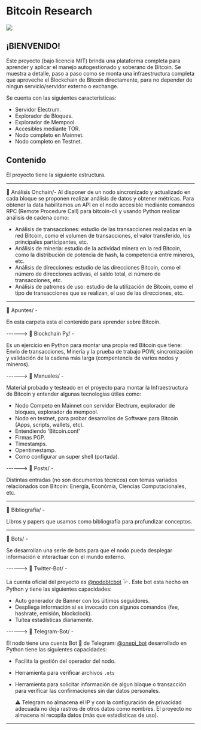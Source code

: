# Bitcoin Research

![](/images/baner.png)

## ¡BIENVENIDO!

Este proyecto (bajo licencia MIT) brinda una plataforma completa para aprender y aplicar el manejo autogestionado y soberano de Bitcoin. Se muestra a detalle, paso a paso como se monta una infraestructura completa que aproveche el Blockchain de Bitcoin directamente, para no depender de ningun servicio/servidor externo o exchange.

Se cuenta con las siguientes caracteristicas:

- Servidor Electrum.
- Explorador de Bloques.
- Explorador de Mempool.
- Accesibles mediante TOR.
- Nodo completo en Mainnet.
- Nodo completo en Testnet.

## Contenido

El proyecto tiene la siguiente estructura.

---

:open_file_folder: Análisis Onchain/- Al disponer de un nodo sincronizado y actualizado en cada bloque se proponen realizar análisis de datos y obtener métricas. Para obtener la data habilitamos un API en el nodo accesible mediante comandos RPC (Remote Procedure Call) para bitcoin-cli y usando Python realizar análisis de cadena como: 
  - Análisis de transacciones: estudio de las transacciones realizadas en la red Bitcoin, como el volumen de transacciones, el valor transferido, los principales participantes, etc.
  - Análisis de minería: estudio de la actividad minera en la red Bitcoin, como la distribución de potencia de hash, la competencia entre mineros, etc.
  - Análisis de direcciones: estudio de las direcciones Bitcoin, como el número de direcciones activas, el saldo total, el número de transacciones, etc.
  - Análisis de patrones de uso: estudio de la utilización de Bitcoin, como el tipo de transacciones que se realizan, el uso de las direcciones, etc.

---

:open_file_folder: Apuntes/ - 

En esta carpeta esta el contenido para aprender sobre Bitcoin.

------> :open_file_folder: Blockchain Py/ - 

Es un ejercicio en Python para montar una propia red Bitcoin que tiene: Envío de transacciones, Minería y la prueba de trabajo POW, sincronización y validación de la cadena más larga (compentencia de varios nodos y mineros). 

------> :open_file_folder: Manuales/ -

Material probado y testeado en el proyecto para montar la Infraestructura de Bitcoin y entender algunas tecnologías útiles como:
   - Nodo Competo en Mainnet con servidor Electrum, explorador de bloques, explorador de mempool.
   - Nodo en testnet, para probar desarrollos de Software para Bitcoin (Apps, scripts, wallets, etc). 
   - Entendiendo 'Bitcoin.conf'
   - Firmas PGP.
   - Timestamps.
   - Opentimestamp.
   - Como configurar un super shell (portada). 

------> :open_file_folder: Posts/ -

Distintas entradas (no son documentos técnicos) con temas variados relacionados con Bitcoin: Energía, Económia, Ciencias Computacionales, etc.

---

:open_file_folder: Bibliografía/ - 

Libros y papers que usamos como bibliografía para profundizar conceptos. 

---

:open_file_folder: Bots/ - 

Se desarrollan una serie de bots para que el nodo pueda desplegar información e interactuar con el mundo externo.

------> :open_file_folder: Twitter-Bot/ - 

La cuenta oficial del proyecto es [@nodobtcbot](https://twitter.com/nodobtcbot) 𓅪. Este bot esta hecho en Python y tiene las siguientes capacidades:
   - Auto generador de Banner con los últimos seguidores.
   - Despliega información si es invocado con algunos comandos (fee, hashrate, emisión, blockclock).
   - Tuitea estadísticas diariamente.

------> :open_file_folder: Telegram-Bot/ - 

El nodo tiene una cuenta Bot 🤖 de Telegram: [@onepi_bot](https://t.me/onepi_bot) desarrollado en Python tiene las siguientes capacidades:
   - Facilita la gestión del operador del nodo.
   - Herramienta para verificar archivos `.ots`
   - Herramienta para solicitar información de algun bloque o transacción para verificar las confirmaciones sin dar datos personales.

      ⚠️ Telegram no almacena el IP y con la configuración de privacidad adecuada no deja rastros de otros datos como nombres. El proyecto no almacena ni recopila datos (más que estadisticas de uso).

---



